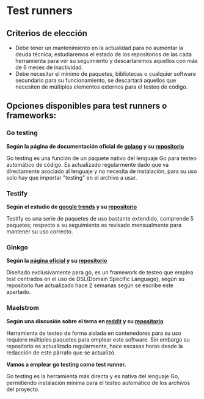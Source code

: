# Test runners

## Criterios de elección
- Debe tener un mantenimiento en la actualidad para no aumentar la deuda técnica; estudiaremos el estado de los repositorios de las cada herramienta para ver su seguimiento y descartaremos aquellos con más de 6 meses de inactividad.
- Debe necesitar el mínimo de paquetes, bibliotecas o cualquier software secundario para su funcionamiento, se descartará aquellos que necesiten de múltiples elementos externos para el testeo de código.
## Opciones disponibles para test runners o frameworks:

### Go testing
**Según la página de documentación oficial de [golang](https://pkg.go.dev/testing) y su [repositorio](https://github.com/golang/go/blob/master/src/testing/testing.go)**

Go testing es una función de un paquete nativo del lenguaje Go para testeo automático de código. Es actualizado regularmente dado que va directamente asociado al lenguaje y no necesita de instalación, para su uso solo hay que importar "testing" en el archivo a usar.

### Testify
**Según el estudio de [google trends](https://trends.google.com/trends/explore?date=today%205-y&q=golang%20testify,golang%20goconvey,golang%20ginkgo,golang%20httpexpect,golang%20gomega) y su [repositorio](https://github.com/stretchr/testify)**

Testify es una serie de paquetes de uso bastante extendido, comprende 5 paquetes; respecto a su seguimiento es revisado mensualmente para mantener su uso correcto.

### Ginkgo
**Según la [página oficial](https://onsi.github.io/ginkgo/) y su [repositorio](https://github.com/onsi/ginkgo)**

Diseñado exclusivamente para go, es un framework de testeo que emplea test centrados en el uso de DSL(Domain Specific Language),
según su repositorio fue actualizado hace 2 semanas según se escribe este apartado.

### Maelstrom
**Según una discusión sobre el tema en [reddit](https://www.reddit.com/r/golang/comments/t29c4d/looking_for_a_test_runner_like_pytest/) y su [repositorio](https://github.com/maelstrom-software/maelstrom)**

Herramienta de testeo de forma aislada en contenedores para su uso requiere múltiples paquetes para emplear este software. Sin embargo su repositorio es actualizado regularmente, hace escasas horas desde la redacción de este párrafo que se actualizó.


**Vamos a emplear go testing como test runner.**

Go testing es la herramienta más directa y es nativa del lenguaje Go, permitiendo instalación mínima para el testeo automático de los archivos del proyecto.